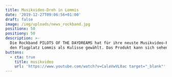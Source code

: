 ```yaml
---
title: Musikvideo-Dreh in Lommis
date: '2019-12-27T09:06:56+01:00'
draft: false
image: /img/uploads/news_rockband.jpg
positionx: 50
positiony: 50
description: >-
  Die Rockband PILOTS OF THE DAYDREAMS hat für ihre neuste Musikvideo-Produktion
  den Flugplatz Lommis als Kulisse gewählt. Das Produkt kann sich sehen lassen!
buttons:
  - cta: true
    title: musikvideo
    url: 'https://www.youtube.com/watch?v=CalaVwVL8ac target="_blank"'
---
```


